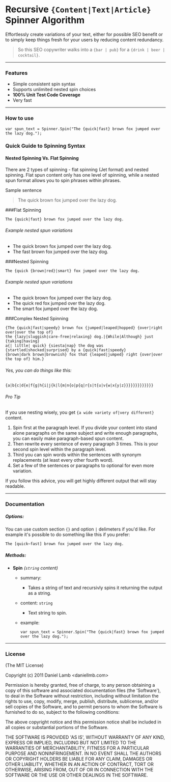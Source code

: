 Recursive `{Content|Text|Article}` Spinner Algorithm
=========

Effortlessly create variations of your text, either for possible SEO benefit or to simply keep things fresh for your users by reducing content redundancy.

> So this SEO copywriter walks into a `{bar | pub}` for a `{drink | beer | cocktail}`.

---

### Features

- Simple consistent spin syntax
- Supports unlimited nested spin choices
- **100% Unit Test Code Coverage**
- Very fast

---

### How to use

```
var spun_text = Spinner.Spin("The {quick|fast} brown fox jumped over the lazy dog.");
```

### Quick Guide to Spinning Syntax

#### Nested Spinning Vs. Flat Spinning
There are 2 types of spinning - flat spinning (Jet format) and nested spinning. Flat spun content only has one level of spinning, while a nested spun format allows you to spin phrases within phrases.

Sample sentence
> The quick brown fox jumped over the lazy dog.

###Flat Spinning
```
The {quick|fast} brown fox jumped over the lazy dog.
```

###### Example nested spun variations
- The quick brown fox jumped over the lazy dog.
- The fast brown fox jumped over the lazy dog.

###Nested Spinning
```
The {quick {brown|red}|smart} fox jumped over the lazy dog.
```

###### Example nested spun variations
- The quick brown fox jumped over the lazy dog.
- The quick red fox jumped over the lazy dog.
- The smart fox jumped over the lazy dog.

###Complex Nested Spinning
```
{The {quick|fast|speedy} brown fox {jumped|leaped|hopped} {over|right over|over the top of} 
the {lazy|sluggish|care-free|relaxing} dog.|{While|Although} just {taking|having} 
a{| little| quick} {siesta|nap} the dog was {startled|shocked|surprised} by a {quick|fast|speedy} 
{brown|dark brown|brownish} fox that {leaped|jumped} right {over|over the top of} him.}
```

###### Yes, you can do things like this:
```
{a|b{c|d{e|f{g|h{i|j{k|l{m|n{o|p{q|r{s|t{u|v{w|x{y|z}}}}}}}}}}}}}
```

###### Pro Tip
If you use nesting wisely, you get `{a wide variety of|very different}` content.

1. Spin first at the paragraph level. If you divide your content into stand alone paragraphs on the same subject and write enough paragraphs, you can easily make paragraph-based spun content.
2. Then rewrite every sentence of every paragraph 3 times. This is your second spin level within the paragraph level.
3. Third you can spin words within the sentences with synonym replacements (at least every other fourth word).
4. Set a few of the sentences or paragraphs to optional for even more variation.

If you follow this advice, you will get highly different output that will stay readable.

---

### Documentation 

##### Options:
You can use custom section `{}` and option `|` delimeters if you'd like. For example it's possible to do something like this if you prefer:
```
The [quick~fast] brown fox jumped over the lazy dog.
```

##### Methods:

- **Spin** *(`string` content)*

	- summary:
		- Takes a string of text and recursivly spins it returning the output as a string.

	- content: `string`
		- Text string to spin.
	
	- example:

		```
		var spun_text = Spinner.Spin("The {quick|fast} brown fox jumped over the lazy dog.");
		```

---

### License 

(The MIT License)

Copyright (c) 2011 Daniel Lamb <daniellmb.com>

Permission is hereby granted, free of charge, to any person obtaining
a copy of this software and associated documentation files (the
'Software'), to deal in the Software without restriction, including
without limitation the rights to use, copy, modify, merge, publish,
distribute, sublicense, and/or sell copies of the Software, and to
permit persons to whom the Software is furnished to do so, subject to
the following conditions:

The above copyright notice and this permission notice shall be
included in all copies or substantial portions of the Software.

THE SOFTWARE IS PROVIDED 'AS IS', WITHOUT WARRANTY OF ANY KIND,
EXPRESS OR IMPLIED, INCLUDING BUT NOT LIMITED TO THE WARRANTIES OF
MERCHANTABILITY, FITNESS FOR A PARTICULAR PURPOSE AND NONINFRINGEMENT.
IN NO EVENT SHALL THE AUTHORS OR COPYRIGHT HOLDERS BE LIABLE FOR ANY
CLAIM, DAMAGES OR OTHER LIABILITY, WHETHER IN AN ACTION OF CONTRACT,
TORT OR OTHERWISE, ARISING FROM, OUT OF OR IN CONNECTION WITH THE
SOFTWARE OR THE USE OR OTHER DEALINGS IN THE SOFTWARE.
